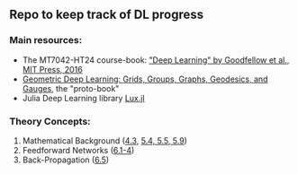 ## Repo to keep track of DL progress

### Main resources:
- The MT7042-HT24 course-book: ["Deep Learning" by Goodfellow et al., MIT Press, 2016](https://www.deeplearningbook.org/)
- [Geometric Deep Learning: Grids, Groups, Graphs, Geodesics, and Gauges](https://geometricdeeplearning.com/), the "proto-book"
- Julia Deep Learning library [Lux.jl](https://lux.csail.mit.edu/stable/)

### Theory Concepts:
1. Mathematical Background ([4.3](https://github.com/dgsob/Deep-Learning-RSS/blob/main/theory/DL-chapter4-annotated.pdf), [5.4, 5.5, 5.9](https://github.com/dgsob/Deep-Learning-RSS/blob/main/theory/DL-chapter5-annotated.pdf))
2. Feedforward Networks ([6.1-4](https://github.com/dgsob/Deep-Learning-RSS/blob/main/theory/DL-chapter6-annotated.pdf))
3. Back-Propagation ([6.5](https://github.com/dgsob/Deep-Learning-RSS/blob/main/theory/DL-chapter6-annotated.pdf))